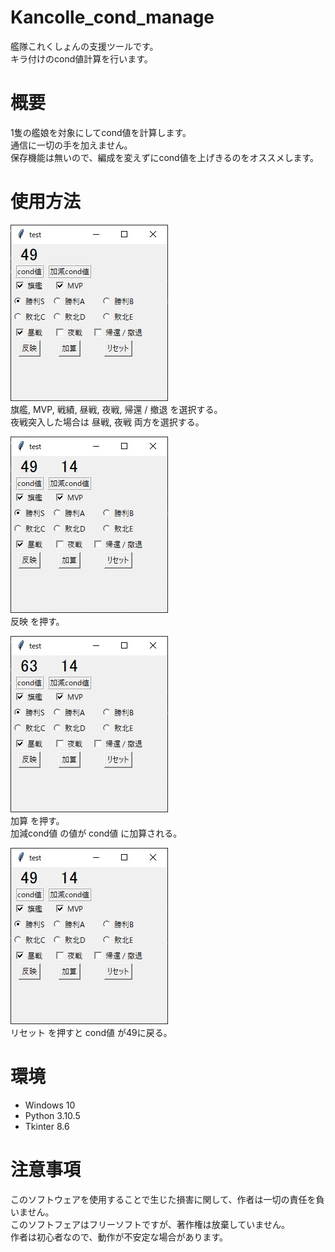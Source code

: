 # Kancolle_cond_manage
艦隊これくしょんの支援ツールです。<br>
キラ付けのcond値計算を行います。


# 概要
1隻の艦娘を対象にしてcond値を計算します。<br>
通信に一切の手を加えません。<br>
保存機能は無いので、編成を変えずにcond値を上げきるのをオススメします。


# 使用方法
![](/images/1.jpg)<br>
旗艦, MVP, 戦績, 昼戦, 夜戦, 帰還 / 撤退 を選択する。<br>
夜戦突入した場合は 昼戦, 夜戦 両方を選択する。

![](/images/2.jpg)<br>
反映 を押す。

![](/images/3.jpg)<br>
加算 を押す。<br>
加減cond値 の値が cond値 に加算される。

![](/images/4.jpg)<br>
リセット を押すと cond値 が49に戻る。


# 環境
- Windows 10
- Python 3.10.5
- Tkinter 8.6


# 注意事項
このソフトウェアを使用することで生じた損害に関して、作者は一切の責任を負いません。<br>
このソフトフェアはフリーソフトですが、著作権は放棄していません。<br>
作者は初心者なので、動作が不安定な場合があります。